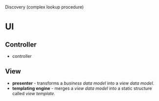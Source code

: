 Discovery (complex lookup procedure)

# UI

## Controller
- controller

## View
- **presenter** - transforms a *business data model* into a *view data model*.
- **templating engine** - merges a *view data model* into a static structure called *view template*.

